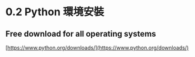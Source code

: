 # 0.2 Python 環境安裝

## Free download for all operating systems

[https://www.python.org/downloads/](https://www.python.org/downloads/)

